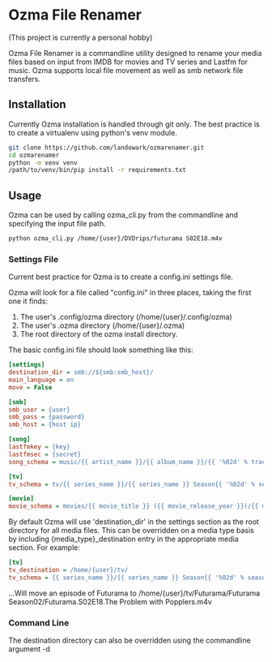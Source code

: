 <h1>Ozma File Renamer</h1>

(This project is currently a personal hobby)

Ozma File Renamer is a commandline utility designed to rename your media files based on input from IMDB for movies and TV series and Lastfm for music.
Ozma supports local file movement as well as smb network file transfers.

<h2>Installation</h2>

Currently Ozma installation is handled through git only. The best practice is to create a virtualenv using python's venv module.

```bash
git clone https://github.com/landowark/ozmarenamer.git
cd ozmarenamer
python -m venv venv
/path/to/venv/bin/pip install -r requirements.txt
```
<h2>Usage</h2>

Ozma can be used by calling ozma_cli.py from the commandline and specifying the input file path.

```bash
python ozma_cli.py /home/{user}/DVDrips/futurama S02E18.m4v
```

<h3>Settings File</h3>
Current best practice for Ozma is to create a config.ini settings file.

Ozma will look for a file called "config.ini" in three places, taking the first one it finds:
1. The user's .config/ozma directory (/home/{user}/.config/ozma)
2. The user's .ozma directory (/home/{user}/.ozma)
3. The root directory of the ozma install directory.

The basic config.ini file should look something like this:

```ini
[settings]
destination_dir = smb://${smb:smb_host}/
main_language = en
move = False

[smb]
smb_user = {user}
smb_pass = {password}
smb_host = {host ip}

[song]
lastfmkey = {key}
lastfmsec = {secret}
song_schema = music/{{ artist_name }}/{{ album_name }}/{{ '%02d' % track_number }} - {{ track_title }}{{ extension }}

[tv]
tv_schema = tv/{{ series_name }}/{{ series_name }} Season{{ '%02d' % season_number }}/S{{ '%02d' % season_number }}E{{ '%02d' % episode_number }}.{{ episode_name }}/{{ series_name }}.S{{ '%02d' % season_number }}E{{ '%02d' % episode_number }}.{{ episode_name }}{{ extension }}

[movie]
movie_schema = movies/{{ movie_title }} ({{ movie_release_year }})/{{ movie_title }} ({{ movie_release_year }}){{ extension }}
```

By default Ozma will use 'destination_dir' in the settings section as the root directory for all media files. This can be overridden on a media type basis by including {media_type}_destination entry in the appropriate media section. For example:

```ini
[tv]
tv_destination = /home/{user}/tv/
tv_schema = {{ series_name }}/{{ series_name }} Season{{ '%02d' % season_number }}/{{ series_name }}.S{{ '%02d' % season_number }}E{{ '%02d' % episode_number }}.{{ episode_name }}{{ extension }}
```

...Will move an episode of Futurama to /home/{user}/tv/Futurama/Futurama Season02/Futurama.S02E18.The Problem with Popplers.m4v

<h3>Command Line</h3>

The destination directory can also be overridden using the commandline argument -d